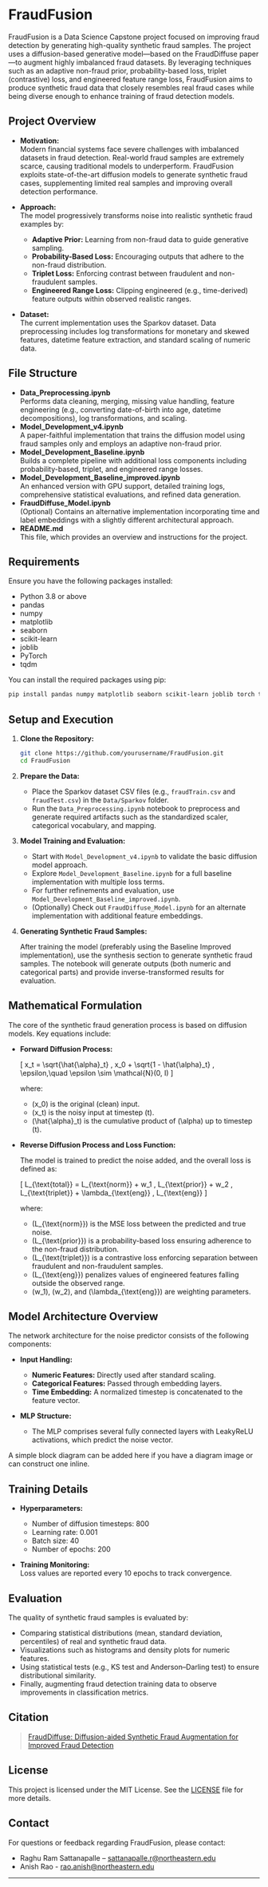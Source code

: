 # FraudFusion

FraudFusion is a Data Science Capstone project focused on improving fraud detection by generating high-quality synthetic fraud samples. The project uses a diffusion-based generative model—based on the FraudDiffuse paper—to augment highly imbalanced fraud datasets. By leveraging techniques such as an adaptive non-fraud prior, probability-based loss, triplet (contrastive) loss, and engineered feature range loss, FraudFusion aims to produce synthetic fraud data that closely resembles real fraud cases while being diverse enough to enhance training of fraud detection models.


## Project Overview

- **Motivation:**  
  Modern financial systems face severe challenges with imbalanced datasets in fraud detection. Real-world fraud samples are extremely scarce, causing traditional models to underperform. FraudFusion exploits state-of-the-art diffusion models to generate synthetic fraud cases, supplementing limited real samples and improving overall detection performance.

- **Approach:**  
  The model progressively transforms noise into realistic synthetic fraud examples by:
  - **Adaptive Prior:** Learning from non-fraud data to guide generative sampling.
  - **Probability-Based Loss:** Encouraging outputs that adhere to the non-fraud distribution.
  - **Triplet Loss:** Enforcing contrast between fraudulent and non-fraudulent samples.
  - **Engineered Range Loss:** Clipping engineered (e.g., time-derived) feature outputs within observed realistic ranges.

- **Dataset:**  
  The current implementation uses the Sparkov dataset. Data preprocessing includes log transformations for monetary and skewed features, datetime feature extraction, and standard scaling of numeric data.


## File Structure

- **Data_Preprocessing.ipynb**  
  Performs data cleaning, merging, missing value handling, feature engineering (e.g., converting date-of-birth into age, datetime decompositions), log transformations, and scaling.  
- **Model_Development_v4.ipynb**  
  A paper-faithful implementation that trains the diffusion model using fraud samples only and employs an adaptive non-fraud prior.
- **Model_Development_Baseline.ipynb**  
  Builds a complete pipeline with additional loss components including probability-based, triplet, and engineered range losses.
- **Model_Development_Baseline_improved.ipynb**  
  An enhanced version with GPU support, detailed training logs, comprehensive statistical evaluations, and refined data generation.
- **FraudDiffuse_Model.ipynb**  
  (Optional) Contains an alternative implementation incorporating time and label embeddings with a slightly different architectural approach.
- **README.md**  
  This file, which provides an overview and instructions for the project.


## Requirements

Ensure you have the following packages installed:
- Python 3.8 or above
- pandas
- numpy
- matplotlib
- seaborn
- scikit-learn
- joblib
- PyTorch
- tqdm

You can install the required packages using pip:

```bash
pip install pandas numpy matplotlib seaborn scikit-learn joblib torch tqdm
```

## Setup and Execution

1. **Clone the Repository:**

   ```bash
   git clone https://github.com/yourusername/FraudFusion.git
   cd FraudFusion
   ```

2. **Prepare the Data:**

   - Place the Sparkov dataset CSV files (e.g., `fraudTrain.csv` and `fraudTest.csv`) in the `Data/Sparkov` folder.
   - Run the `Data_Preprocessing.ipynb` notebook to preprocess and generate required artifacts such as the standardized scaler, categorical vocabulary, and mapping.

3. **Model Training and Evaluation:**

   - Start with `Model_Development_v4.ipynb` to validate the basic diffusion model approach.
   - Explore `Model_Development_Baseline.ipynb` for a full baseline implementation with multiple loss terms.
   - For further refinements and evaluation, use `Model_Development_Baseline_improved.ipynb`.
   - (Optionally) Check out `FraudDiffuse_Model.ipynb` for an alternate implementation with additional feature embeddings.

4. **Generating Synthetic Fraud Samples:**

   After training the model (preferably using the Baseline Improved implementation), use the synthesis section to generate synthetic fraud samples. The notebook will generate outputs (both numeric and categorical parts) and provide inverse-transformed results for evaluation.



## Mathematical Formulation

The core of the synthetic fraud generation process is based on diffusion models. Key equations include:

- **Forward Diffusion Process:**

  \[
  x_t = \sqrt{\hat{\alpha}_t} \, x_0 + \sqrt{1 - \hat{\alpha}_t} \, \epsilon,\quad \epsilon \sim \mathcal{N}(0, I)
  \]

  where:
  - \(x_0\) is the original (clean) input.
  - \(x_t\) is the noisy input at timestep \(t\).
  - \(\hat{\alpha}_t\) is the cumulative product of \(\alpha\) up to timestep \(t\).

- **Reverse Diffusion Process and Loss Function:**

  The model is trained to predict the noise added, and the overall loss is defined as:

  \[
  L_{\text{total}} = L_{\text{norm}} + w_1 \, L_{\text{prior}} + w_2 \, L_{\text{triplet}} + \lambda_{\text{eng}} \, L_{\text{eng}}
  \]

  where:
  - \(L_{\text{norm}}\) is the MSE loss between the predicted and true noise.
  - \(L_{\text{prior}}\) is a probability-based loss ensuring adherence to the non-fraud distribution.
  - \(L_{\text{triplet}}\) is a contrastive loss enforcing separation between fraudulent and non-fraudulent samples.
  - \(L_{\text{eng}}\) penalizes values of engineered features falling outside the observed range.
  - \(w_1\), \(w_2\), and \(\lambda_{\text{eng}}\) are weighting parameters.

## Model Architecture Overview

The network architecture for the noise predictor consists of the following components:

- **Input Handling:**  
  - **Numeric Features:** Directly used after standard scaling.
  - **Categorical Features:** Passed through embedding layers.
  - **Time Embedding:** A normalized timestep is concatenated to the feature vector.

- **MLP Structure:**  
  - The MLP comprises several fully connected layers with LeakyReLU activations, which predict the noise vector.

A simple block diagram can be added here if you have a diagram image or can construct one inline.

## Training Details

- **Hyperparameters:**  
  - Number of diffusion timesteps: 800  
  - Learning rate: 0.001  
  - Batch size: 40  
  - Number of epochs: 200  

- **Training Monitoring:**  
  Loss values are reported every 10 epochs to track convergence.

## Evaluation

The quality of synthetic fraud samples is evaluated by:
- Comparing statistical distributions (mean, standard deviation, percentiles) of real and synthetic fraud data.
- Visualizations such as histograms and density plots for numeric features.
- Using statistical tests (e.g., KS test and Anderson–Darling test) to ensure distributional similarity.
- Finally, augmenting fraud detection training data to observe improvements in classification metrics.

## Citation

> [FraudDiffuse: Diffusion-aided Synthetic Fraud Augmentation for Improved Fraud Detection](https://dl.acm.org/doi/pdf/10.1145/3677052.3698658)


## License

This project is licensed under the MIT License. See the [LICENSE](LICENSE) file for more details.

## Contact

For questions or feedback regarding FraudFusion, please contact:
- Raghu Ram Sattanapalle – [sattanapalle.r@northeastern.edu](mailto:sattanapalle.r@northeastern.edu)
- Anish Rao - [rao.anish@northeastern.edu](mailto:rao.anish@northeastern.edu)

---